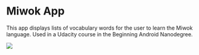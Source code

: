 Miwok App
===================================

This app displays lists of vocabulary words for the user to learn the Miwok language.
Used in a Udacity course in the Beginning Android Nanodegree.

![](https://drive.google.com/open?id=1B0OVXdAjxHhcnXUoBnzluAdO6Sw3TslE)

